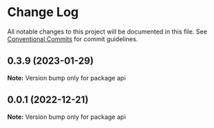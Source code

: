# Change Log

All notable changes to this project will be documented in this file.
See [Conventional Commits](https://conventionalcommits.org) for commit guidelines.

## 0.3.9 (2023-01-29)

**Note:** Version bump only for package api





## 0.0.1 (2022-12-21)

**Note:** Version bump only for package api
